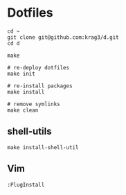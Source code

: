 # Dotfiles

```
cd ~
git clone git@github.com:krag3/d.git
cd d

make

# re-deploy dotfiles
make init

# re-install packages
make install

# remove symlinks
make clean
```

## shell-utils

```
make install-shell-util
```

## Vim

```
:PlugInstall
```